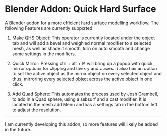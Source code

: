# Blender Addon: Quick Hard Surface
A Blender addon for a more efficient hard surface modelling workflow.
The following Features are currently supported:

1.	Make QHS Object:
This operator is currently located under the object tab and will add a bevel and weighted normal modifier to a selected mesh, as well as shade it smooth, turn on auto smooth and change some settings in the modifiers.

2.	Quick Mirror:
Pressing ctrl + alt + M will bring up a popup with quick mirror options for clipping and the x y and z axes. It also has an option to set the active object as the mirror object on every selected object and thus, mirroring every selected object across the active object in one click.

3.	Add Quad Sphere:
This automates the process used by Josh Grambell, to add in a Quad sphere, using a subsurf and a cast modifier. It is located in the mesh add Menu and has a settings tab in the bottom left to adjust the resolution.
_______________________________________________________________________________
I am currently developing this addon, so more features will likely be added in the future.

